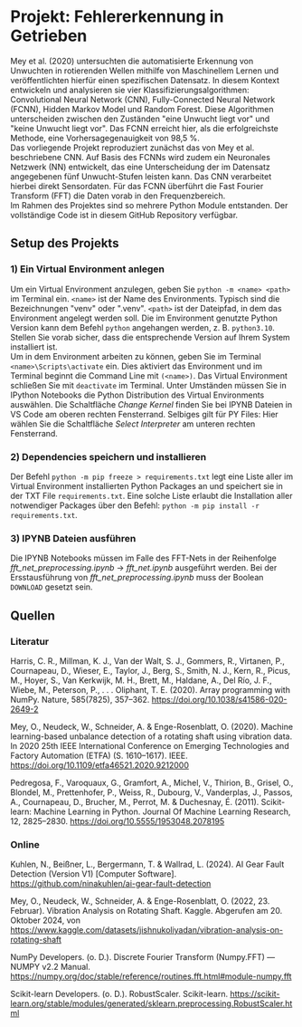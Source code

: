 # Projekt: Fehlererkennung in Getrieben

Mey et al. (2020) untersuchten die automatisierte Erkennung von Unwuchten in rotierenden Wellen mithilfe von Maschinellem Lernen und veröffentlichten hierfür einen spezifischen Datensatz. In diesem Kontext entwickeln und analysieren sie vier Klassifizierungsalgorithmen: Convolutional Neural Network (CNN), Fully-Connected Neural Network (FCNN), Hidden Markov Model und Random Forest. Diese Algorithmen unterscheiden zwischen den Zuständen "eine Unwucht liegt vor" und "keine Unwucht liegt vor". Das FCNN erreicht hier, als die erfolgreichste Methode, eine Vorhersagegenauigkeit von 98,5 %. <br>
Das vorliegende Projekt reproduziert zunächst das von Mey et al. beschriebene CNN. Auf Basis des FCNNs wird zudem ein Neuronales Netzwerk (NN) entwickelt, das eine Unterscheidung der im Datensatz angegebenen fünf Unwucht-Stufen leisten kann. Das CNN verarbeitet hierbei direkt Sensordaten. Für das FCNN überführt die Fast
Fourier Transform (FFT) die Daten vorab in den Frequenzbereich. <br>
Im Rahmen des Projektes sind so mehrere Python Module entstanden. Der vollständige Code ist in diesem GitHub Repository verfügbar.

## **Setup des Projekts**

### **1) Ein Virtual Environment anlegen**

Um ein Virtual Environment anzulegen, geben Sie `python -m <name> <path>` im Terminal ein. `<name>` ist der Name des Environments. Typisch sind die Bezeichnungen "venv" oder ".venv". `<path>` ist der Dateipfad, in dem das Environment angelegt werden soll. Die im Environment genutzte Python Version kann dem Befehl `python` angehangen werden, z. B. `python3.10`. Stellen Sie vorab sicher, dass die entsprechende Version auf Ihrem System installiert ist. \
Um in dem Environment arbeiten zu können, geben Sie im Terminal `<name>\Scripts\activate` ein. Dies aktiviert das Environment und im Terminal beginnt die Command Line mit `(<name>)`. Das Virtual Environment schließen Sie mit `deactivate` im Terminal. Unter Umständen müssen Sie in IPython Notebooks die Python Distribution des Virtual Environments auswählen. Die Schaltfläche *Change Kernel* finden Sie bei IPYNB Dateien in VS Code am oberen rechten Fensterrand. Selbiges gilt für PY Files: Hier wählen Sie die Schaltfläche *Select Interpreter* am unteren rechten Fensterrand.


### **2) Dependencies speichern und installieren**

Der Befehl `python -m pip freeze > requirements.txt` legt eine Liste aller im Virtual Environment installierten Python Packages an und speichert sie in der TXT File `requirements.txt`. Eine solche Liste erlaubt die Installation aller notwendiger Packages über den Befehl: `python -m pip install -r requirements.txt`.

### **3) IPYNB Dateien ausführen**

Die IPYNB Notebooks müssen im Falle des FFT-Nets in der Reihenfolge *fft_net_preprocessing.ipynb* $\rightarrow$ *fft_net.ipynb* ausgeführt werden. Bei der Ersstausführung von *fft_net_preprocessing.ipynb* muss der Boolean `DOWNLOAD` gesetzt sein.

## Quellen
### **Literatur**
Harris, C. R., Millman, K. J., Van der Walt, S. J., Gommers, R., Virtanen, P., Cournapeau, D., Wieser, E., Taylor, J., Berg, S., Smith, N. J., Kern, R., Picus, M., Hoyer, S., Van Kerkwijk, M. H., Brett, M., Haldane, A., Del Río, J. F., Wiebe, M., Peterson, P., . . . Oliphant, T. E. (2020). Array programming with NumPy. Nature, 585(7825), 357–362. https://doi.org/10.1038/s41586-020-2649-2

Mey, O., Neudeck, W., Schneider, A. & Enge-Rosenblatt, O. (2020). Machine learning-based unbalance detection of a rotating shaft using vibration data. In 2020 25th IEEE International Conference on Emerging Technologies and Factory Automation (ETFA) (S. 1610–1617). IEEE. https://doi.org/10.1109/etfa46521.2020.9212000

Pedregosa, F., Varoquaux, G., Gramfort, A., Michel, V., Thirion, B., Grisel, O., Blondel, M., Prettenhofer, P., Weiss, R., Dubourg, V., Vanderplas, J., Passos, A., Cournapeau, D., Brucher, M., Perrot, M. & Duchesnay, É. (2011). Scikit-learn: Machine Learning in Python. Journal Of Machine Learning Research, 12, 2825–2830. https://doi.org/10.5555/1953048.2078195

### **Online**
Kuhlen, N., Beißner, L., Bergermann, T. & Wallrad, L. (2024). AI Gear Fault Detection (Version V1) [Computer Software]. https://github.com/ninakuhlen/ai-gear-fault-detection

Mey, O., Neudeck, W., Schneider, A. & Enge-Rosenblatt, O. (2022, 23. Februar). Vibration Analysis on Rotating Shaft. Kaggle. Abgerufen am 20. Oktober 2024, von https://www.kaggle.com/datasets/jishnukoliyadan/vibration-analysis-on-rotating-shaft

NumPy Developers. (o. D.). Discrete Fourier Transform (Numpy.FFT) — NUMPY v2.2 Manual. https://numpy.org/doc/stable/reference/routines.fft.html#module-numpy.fft

Scikit-learn Developers. (o. D.). RobustScaler. Scikit-learn. https://scikit-learn.org/stable/modules/generated/sklearn.preprocessing.RobustScaler.html